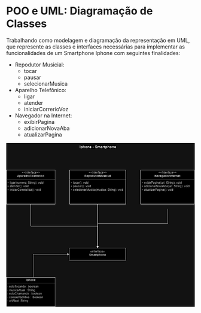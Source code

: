 # POO e UML: Diagramação de Classes


Trabalhando como modelagem e diagramação da representação em UML, que represente as classes e 
interfaces necessárias para implementar as funcionalidades de um Smartphone Iphone com seguintes finalidades:

- Repodutor Musicial: 
  - tocar
  - pausar
  - selecionarMusica
- Aparelho Telefônico: 
  - ligar
  - atender
  - iniciarCorrerioVoz
- Navegador na Internet: 
  - exibirPagina
  - adicionarNovaAba
  - atualizarPagina

![Diagrama](./diagrama-uml/DiagramaUML-Smartphone.png)
